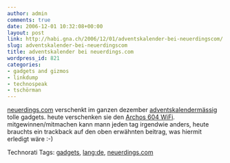 ```yaml
---
author: admin
comments: true
date: 2006-12-01 10:32:08+00:00
layout: post
link: http://habi.gna.ch/2006/12/01/adventskalender-bei-neuerdingscom/
slug: adventskalender-bei-neuerdingscom
title: adventskalender bei neuerdings.com
wordpress_id: 821
categories:
- gadgets and gizmos
- linkdump
- technospeak
- tschörman
---
```


[neuerdings.com](http://neuerdings.com/) verschenkt im ganzen dezember [adventskalendermässig](http://neuerdings.com/2006/12/01/der-neuerdings-adventskalender-24-tage-24-gewinne/) tolle gadgets.
heute verschenken sie den [Archos 604 WiFi](http://neuerdings.com/2006/12/01/adventskalender-tuer-1-archos-604-wifi/). mitgewinnen/mitmachen kann mann jeden tag irgendwie anders, heute brauchts ein trackback auf den oben erwähnten beitrag, was hiermit erledigt wäre :-)


Technorati Tags: [gadgets](http://www.technorati.com/tag/gadgets), [lang:de](http://www.technorati.com/tag/lang:de), [neuerdings.com](http://www.technorati.com/tag/neuerdings.com)
